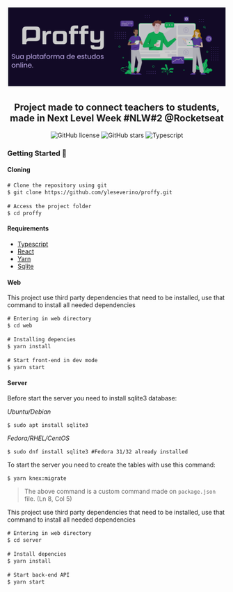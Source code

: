 
<h1 align="center"><img src="./.github/proffy.png" alt="Proffy" width="500"/></h1>
<h2 align="center">Project made to connect teachers to students, made in Next Level Week #NLW#2 @Rocketseat</h2> 


<!-- Badges -->

<p align="center">
   
<img alt="GitHub license" src="https://img.shields.io/github/license/yleseverino/proffy?color=%23120a26&style=flat-square">
<img alt="GitHub stars" src="https://img.shields.io/github/stars/yleseverino/proffy?color=%23120a26&style=flat-square">
<img alt="Typescript" src="https://img.shields.io/static/v1?label=typescript&message=v3.9.6&color=120a26&style=flat-square">

</p>


### Getting Started 🚀

#### Cloning

```shell
# Clone the repository using git
$ git clone https://github.com/yleseverino/proffy.git

# Access the project folder
$ cd proffy
```

#### Requirements

* [Typescript](https://www.typescriptlang.org/)      
* [React](https://reactjs.org/)
* [Yarn](https://yarnpkg.com/)    
* [Sqlite](https://sqlite.org/index.html)


#### Web

This project use third party dependencies that need to be installed, use that command to install all needed dependencies

```shell
# Entering in web directory
$ cd web

# Installing depencies
$ yarn install

# Start front-end in dev mode
$ yarn start
```

#### Server 

Before start the server you need to install sqlite3 database: 

*Ubuntu/Debian*
```shell
$ sudo apt install sqlite3
```
*Fedora/RHEL/CentOS*
```shell
$ sudo dnf install sqlite3 #Fedora 31/32 already installed
```

To start the server you need to create the tables with use this command:

```shell
$ yarn knex:migrate
```
>The above command is a custom command made on `package.json` file. (Ln 8, Col 5)


This project use third party dependencies that need to be installed, use that command to install all needed dependencies

```shell
# Entering in web directory
$ cd server

# Install depencies
$ yarn install

# Start back-end API
$ yarn start
```








